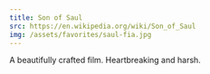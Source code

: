 ```yaml
---
title: Son of Saul
src: https://en.wikipedia.org/wiki/Son_of_Saul
img: /assets/favorites/saul-fia.jpg
---
```


A beautifully crafted film. Heartbreaking and harsh.
